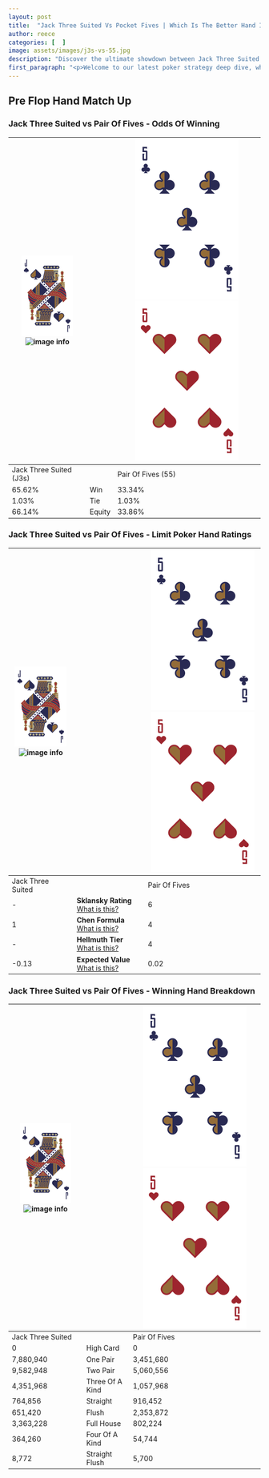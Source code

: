 ```yaml
---
layout: post
title:  "Jack Three Suited Vs Pocket Fives | Which Is The Better Hand In Poker? A Complete Guide"
author: reece
categories: [  ]
image: assets/images/j3s-vs-55.jpg
description: "Discover the ultimate showdown between Jack Three Suited and Pair Of Fives in poker! Uncover the odds, strategies, and scenarios where one hand triumphs over the other. Get ready to up your poker game with this thrilling analysis."
first_paragraph: "<p>Welcome to our latest poker strategy deep dive, where we're pitting two distinct hands against each other in a high-stakes showdown: Jack Three Suited vs Pair Of Fives.</p><p>In the dynamic world of poker, every decision counts, and knowing which hand holds the upper hand is key to your success at the table.</p><p>In this article, we'll dissect these two hands, explore the scenarios where one dominates the other, and equip you with the knowledge to make strategic choices that can tip the odds in your favor.</p><p>Get ready to unravel the intriguing dynamics of these poker hands and elevate your game to new heights.</p>"
---
```




[comment]: # (sp0)

## Pre Flop Hand Match Up

<div class="table hand-ratings" markdown="1"> 



### Jack Three Suited vs Pair Of Fives - Odds Of Winning


    
| ![image info](assets/images/hand1/J.png) ![image info](assets/images/hand1/3s.png) |  | ![image info](assets/images/hand2/5.png) ![image info](assets/images/hand2/5o.png) |
| -------- | -------- | -------- |
| Jack Three Suited (J3s) |  | Pair Of Fives (55) |
| 65.62% | Win | 33.34% |
| 1.03% | Tie | 1.03% |
| 66.14% | Equity | 33.86% |




[comment]: # (sp1)



### Jack Three Suited vs Pair Of Fives - Limit Poker Hand Ratings


    
| ![image info](assets/images/hand1/J.png) ![image info](assets/images/hand1/3s.png) |  | ![image info](assets/images/hand2/5.png) ![image info](assets/images/hand2/5o.png) |
| -------- | -------- | -------- |
| Jack Three Suited |  | Pair Of Fives |
| - | **Sklansky Rating** [What is this?](/sklansky-rating-explained) | 6 |
| 1 | **Chen Formula** [What is this?](/chen-formula-explained) | 4 |
| - | **Hellmuth Tier** [What is this?](/Hellmuth-tier-explained) | 4 |
| -0.13 | **Expected Value** [What is this?](/expected-value-explained) | 0.02 |




[comment]: # (sp2)



### Jack Three Suited vs Pair Of Fives - Winning Hand Breakdown


    
| ![image info](assets/images/hand1/J.png) ![image info](assets/images/hand1/3s.png) |  | ![image info](assets/images/hand2/5.png) ![image info](assets/images/hand2/5o.png) |
| -------- | -------- | -------- |
| Jack Three Suited |  | Pair Of Fives |
| 0 | High Card | 0 |
| 7,880,940 | One Pair | 3,451,680 |
| 9,582,948 | Two Pair | 5,060,556 |
| 4,351,968 | Three Of A Kind | 1,057,968 |
| 764,856 | Straight | 916,452 |
| 651,420 | Flush | 2,353,872 |
| 3,363,228 | Full House | 802,224 |
| 364,260 | Four Of A Kind | 54,744 |
| 8,772 | Straight Flush | 5,700 |




[comment]: # (sp3)



</div>

[comment]: # (sp4)



[comment]: # (sp5)

